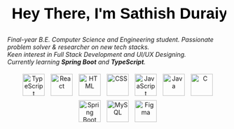 <h1>
  <svg width="500" height="60" xmlns="http://www.w3.org/2000/svg">
    <text x="10" y="40" font-family="Arial" font-size="35" fill="black">Hey There, I'm Sathish Duraiyan</text>
  </svg>
</h1>
<p>
  <i>Final-year B.E. Computer Science and Engineering student.
  Passionate problem solver & researcher on new tech stacks.<br>
  Keen interest in Full Stack Development and UI/UX Designing.<br>
  Currently learning <b>Spring Boot</b> and <b>TypeScript</b>.</i>
</p>

<p align="center">
  <img src="https://cdn.jsdelivr.net/gh/devicons/devicon/icons/typescript/typescript-original.svg" alt="TypeScript" width="50" height="50" style="margin:5px;">
  <img src="https://cdn.jsdelivr.net/gh/devicons/devicon/icons/react/react-original.svg" alt="React" width="50" height="50" style="margin:5px;">
  <img src="https://cdn.jsdelivr.net/gh/devicons/devicon/icons/html5/html5-original.svg" alt="HTML" width="50" height="50" style="margin:5px;">
  <img src="https://cdn.jsdelivr.net/gh/devicons/devicon/icons/css3/css3-original.svg" alt="CSS" width="50" height="50" style="margin:5px;">
  <img src="https://cdn.jsdelivr.net/gh/devicons/devicon/icons/javascript/javascript-original.svg" alt="JavaScript" width="50" height="50" style="margin:5px;">
  <img src="https://cdn.jsdelivr.net/gh/devicons/devicon/icons/java/java-original.svg" alt="Java" width="50" height="50" style="margin:5px;">
  <img src="https://cdn.jsdelivr.net/gh/devicons/devicon/icons/c/c-original.svg" alt="C" width="50" height="50" style="margin:5px;">
  <img src="https://cdn.jsdelivr.net/gh/devicons/devicon/icons/spring/spring-original.svg" alt="Spring Boot" width="50" height="50" style="margin:5px;">
  <img src="https://cdn.jsdelivr.net/gh/devicons/devicon/icons/mysql/mysql-original.svg" alt="MySQL" width="50" height="50" style="margin:5px;">
  <img src="https://cdn.jsdelivr.net/gh/devicons/devicon/icons/figma/figma-original.svg" alt="Figma" width="50" height="50" style="margin:5px;">
</p>


